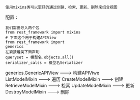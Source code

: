 ```
使用mixins类可以更好的通过创建、检索、更新、删除来组合视图

```
配置：

    我们需要导入两个包
    from rest_framework import mixins
    # 下面这个用于构建APIView
    from rest_framework import
    generics
    在紧接着类下面声明
    queryset = 模型名.objects.all()
    serializer_calss = 模型名Serializer
    
    
generics.GenericAPIView ---> 构建APIViwe   
ListModelMixin  ---> 遍历
CreateModelMixin ---> 创建
RetrieveModelMixin ---> 检索
UpdateModelMixin ---> 更新
DestroyModelMixin ---> 删除